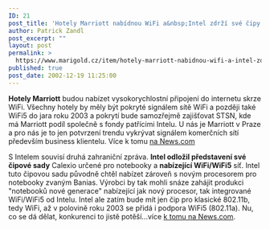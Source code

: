 ```yaml
---
ID: 21
post_title: 'Hotely Marriott nabídnou WiFi a&nbsp;Intel zdrží své čipy'
author: Patrick Zandl
post_excerpt: ""
layout: post
permalink: >
  https://www.marigold.cz/item/hotely-marriott-nabidnou-wifi-a-intel-zdrzi-sve-cipy
published: true
post_date: 2002-12-19 11:25:00
---
```

<P><STRONG>Hotely Marriott</STRONG> budou nabízet vysokorychlostní připojení do internetu skrze WiFi. Všechny hotely by měly být pokryté signálem sítě WiFi a později také WiFi5 do jara roku 2003 a pokrytí bude samozřejmě zajišťovat STSN, kde má Marriott podíl společně s fondy patřícimi Intelu. U nás je Marriott v Praze a pro nás je to jen potvrzení trendu vykrývat signálem komerčních sítí především business klientelu. Více k tomu <A href="http://news.com.com/2100-1033-978411.html" target=_blank>na News.com</A></P>
<P>S Intelem souvisí druhá zahraniční zpráva. <STRONG>Intel odložil představení své čipové sady</STRONG> Calexio určené pro notebooky a <STRONG>nabízející WiFi/WiFi5</STRONG> síť. Intel tuto čipovou sadu původně chtěl nabízet zároveň s novým procesorem pro notebooky zvaným Banias. Výrobci by tak mohli snáze zahájit produkci "notebooků nové generace" nabízející jak nový procesor, tak integrované WiFi/WiFi5 od Intelu. Intel ale zatím bude mít jen čip pro klasické 802.11b, tedy WiFi, až v polovině roku 2003 se přidá i podpora WiFi5 (802.11a). Nu, co se dá dělat, konkurenci to jistě potěší...více <A href="http://news.com.com/2100-1001-978059.html?tag=rn" target=_blank>k tomu na News.com</A>.</P>